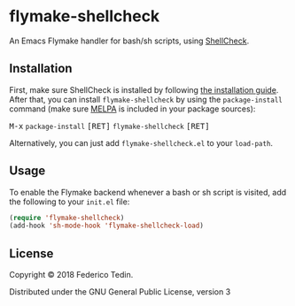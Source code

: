 # flymake-shellcheck
An Emacs Flymake handler for bash/sh scripts, using [ShellCheck](https://github.com/koalaman/shellcheck).

## Installation
First, make sure ShellCheck is installed by following [the installation guide](https://github.com/koalaman/shellcheck#installing). After that, you can install `flymake-shellcheck` by using the `package-install` command (make sure [MELPA](https://melpa.org/) is included in your package sources):

<kbd>M-x</kbd> `package-install` <kbd>[RET]</kbd> `flymake-shellcheck` <kbd>[RET]</kbd>

Alternatively, you can just add `flymake-shellcheck.el` to your `load-path`.

## Usage
To enable the Flymake backend whenever a bash or sh script is visited, add the following to your `init.el` file:

```el
(require 'flymake-shellcheck)
(add-hook 'sh-mode-hook 'flymake-shellcheck-load)
```

## License
Copyright © 2018 Federico Tedin.

Distributed under the GNU General Public License, version 3

